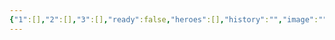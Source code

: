 ```yaml
---
{"1":[],"2":[],"3":[],"ready":false,"heroes":[],"history":"","image":"","images":[],"features":[],"appearance":[],"terms":[],"dg-publish":true,"permalink":"/tabliczy/hudozhestvennye-simvoly/mirovoe-derevo/","dgPassFrontmatter":true}
---
```



